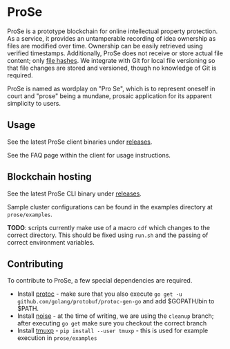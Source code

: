 # ProSe

ProSe is a prototype blockchain for online intellectual property protection. As a service, it provides an untamperable recording of idea ownership as files are modified over time. Ownership can be easily retrieved using verified timestamps. Additionally, ProSe does not receive or store actual file content; only [file hashes](https://en.wikipedia.org/wiki/Hash_function). We integrate with Git for local file versioning so that file changes are stored and versioned, though no knowledge of Git is required.

ProSe is named as wordplay on "Pro Se", which is to represent oneself in court and "prose" being a mundane, prosaic application for its apparent simplicity to users.

## Usage

See the latest ProSe client binaries under [releases](https://github.com/ProSe-Dev/prose/releases).

See the FAQ page within the client for usage instructions.

## Blockchain hosting

See the latest ProSe CLI binary under [releases](https://github.com/ProSe-Dev/prose/releases).

Sample cluster configurations can be found in the examples directory at `prose/examples`.

**TODO**: scripts currently make use of a macro `cdf` which changes to the correct directory. This should be fixed using `run.sh` and the passing of correct environment variables.

## Contributing

To contribute to ProSe, a few special dependencies are required.

- Install [protoc](https://github.com/protocolbuffers/protobuf/releases) - make sure that you also execute `go get -u github.com/golang/protobuf/protoc-gen-go` and add $GOPATH/bin to $PATH.
- Install [noise](https://github.com/perlin-network/noise/) - at the time of writing, we are using the `cleanup` branch; after executing `go get` make sure you checkout the correct branch
- Install [tmuxp](https://github.com/tmux-python/tmuxp) - `pip install --user tmuxp` - this is used for example execution in `prose/examples`
